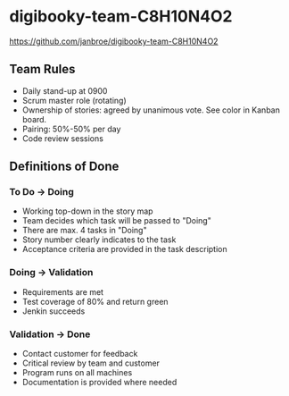 # digibooky-team-C8H10N4O2
https://github.com/janbroe/digibooky-team-C8H10N4O2

## Team Rules
- Daily stand-up at 0900
- Scrum master role (rotating)
- Ownership of stories: agreed by unanimous vote. See color in Kanban board.
- Pairing: 50%-50% per day
- Code review sessions

## Definitions of Done

### To Do -> Doing
- Working top-down in the story map
- Team decides which task will be passed to "Doing"
- There are max. 4 tasks in "Doing"
- Story number clearly indicates to the task
- Acceptance criteria are provided in the task description

### Doing -> Validation
- Requirements are met
- Test coverage of 80% and return green
- Jenkin succeeds

### Validation -> Done
- Contact customer for feedback
- Critical review by team and customer
- Program runs on all machines
- Documentation is provided where needed
